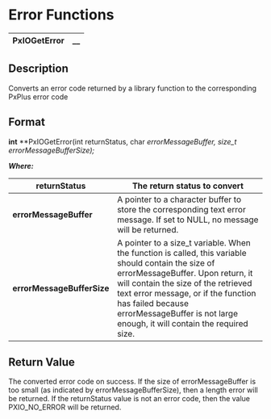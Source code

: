 # Error Functions 

**PxIOGetError** |  **__**  
---|---  
  
## Description

Converts an error code returned by a library function to the corresponding PxPlus error code

## Format

**int** **PxIOGetError(int returnStatus, char *errorMessageBuffer, size_t *errorMessageBufferSize);**

**_Where:_**

**returnStatus** |  The return status to convert  
---|---  
**errorMessageBuffer** |  A pointer to a character buffer to store the corresponding text error message. If set to NULL, no message will be returned.  
**errorMessageBufferSize** |  A pointer to a size_t variable. When the function is called, this variable should contain the size of errorMessageBuffer. Upon return, it will contain the size of the retrieved text error message, or if the function has failed because errorMessageBuffer is not large enough, it will contain the required size.  
  
## Return Value

The converted error code on success. If the size of errorMessageBuffer is too small (as indicated by errorMessageBufferSize), then a length error will be returned. If the returnStatus value is not an error code, then the value PXIO_NO_ERROR will be returned.
